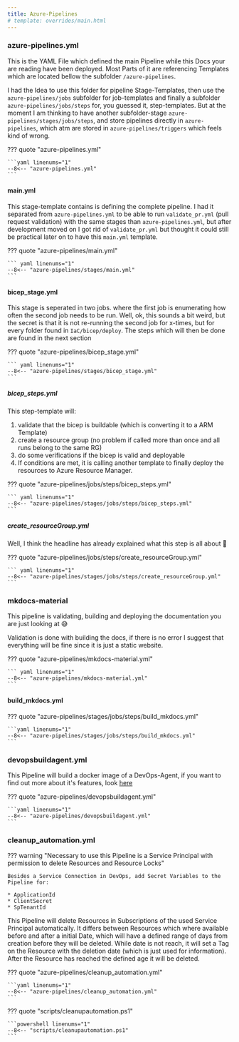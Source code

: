 ```yaml
---
title: Azure-Pipelines
# template: overrides/main.html
---
```


### azure-pipelines.yml

This is the YAML File which defined the main Pipeline while this Docs your are reading have been deployed. Most Parts of it are referencing Templates which are located bellow the subfolder `/azure-pipelines`.

I had the Idea to use this folder for pipeline Stage-Templates, then use the `azure-pipelines/jobs` subfolder for job-templates and finally a subfolder `azure-pipelines/jobs/steps` for, you guessed it, step-templates. But at the moment I am thinking to have another subfolder-stage `azure-pipelines/stages/jobs/steps`, and store pipelines directly in `azure-pipelines`, which atm are stored in `azure-pipelines/triggers` which feels kind of wrong.

??? quote "azure-pipelines.yml"

    ```yaml linenums="1"
    --8<-- "azure-pipelines.yml"
    ```

#### main.yml

This stage-template contains is defining the complete pipeline. I had it separated from `azure-pipelines.yml` to be able to run `validate_pr.yml` (pull request validation) with the same stages than `azure-pipelines.yml`, but after development moved on I got rid of `validate_pr.yml` but thought it could still be practical later on to have this `main.yml` template.

??? quote "azure-pipelines/main.yml"

    ``` yaml linenums="1"
    --8<-- "azure-pipelines/stages/main.yml"
    ```

#### bicep_stage.yml

This stage is seperated in two jobs. where the first job is enumerating how often the second job needs to be run. Well, ok, this sounds a bit weird, but the secret is that it is not re-running the second job for x-times, but for every folder found in `IaC/bicep/deploy`. The steps which will then be done are found in the next section

??? quote "azure-pipelines/bicep_stage.yml"

    ``` yaml linenums="1"
    --8<-- "azure-pipelines/stages/bicep_stage.yml"
    ```

##### bicep_steps.yml

This step-template will:

1. validate that the bicep is buildable (which is converting it to a ARM Template)
2. create a resource group (no problem if called more than once and all runs belong to the same RG)
3. do some verifications if the bicep is valid and deployable
4. If conditions are met, it is calling another template to finally deploy the resources to Azure Resource Manager.

??? quote "azure-pipelines/jobs/steps/bicep_steps.yml"

    ``` yaml linenums="1"
    --8<-- "azure-pipelines/stages/jobs/steps/bicep_steps.yml"
    ```

##### create_resourceGroup.yml

Well, I think the headline has already explained what this step is all about :speak_no_evil:

??? quote "azure-pipelines/jobs/steps/create_resourceGroup.yml"

    ``` yaml linenums="1"
    --8<-- "azure-pipelines/stages/jobs/steps/create_resourceGroup.yml"
    ```

### mkdocs-material

This pipeline is validating, building and deploying the documentation you are just looking at :sweat_smile:

Validation is done with building the docs, if there is no error I suggest that everything will be fine since it is just a static website.

??? quote "azure-pipelines/mkdocs-material.yml"

    ``` yaml linenums="1"
    --8<-- "azure-pipelines/mkdocs-material.yml"
    ```

#### build_mkdocs.yml

??? quote "azure-pipelines/stages/jobs/steps/build_mkdocs.yml"

    ```yaml linenums="1"
    --8<-- "azure-pipelines/stages/jobs/steps/build_mkdocs.yml"
    ```

### devopsbuildagent.yml

This Pipeline will build a docker image of a DevOps-Agent, if you want to find out more about it's features, look [here](https://github.com/Mauwii/DevOpsBuildAgent/blob/main/README.md)

??? quote "azure-pipelines/devopsbuildagent.yml"

    ```yaml linenums="1"
    --8<-- "azure-pipelines/devopsbuildagent.yml"
    ```

### cleanup_automation.yml

??? warning "Necessary to use this Pipeline is a Service Principal with permission to delete Resources and Resource Locks"

    Besides a Service Connection in DevOps, add Secret Variables to the Pipeline for:

    * ApplicationId
    * ClientSecret
    * SpTenantId

This Pipeline will delete Resources in Subscriptions of the used Service Principal automatically. It differs between Resources which where available before and after a initial Date, which will have a defined range of days from creation before they will be deleted. While date is not reach, it will set a Tag on the Resource with the deletion date (which is just used for information). After the Resource has reached the defined age it will be deleted.

??? quote "azure-pipelines/cleanup_automation.yml"

    ```yaml linenums="1"
    --8<-- "azure-pipelines/cleanup_automation.yml"
    ```

??? quote "scripts/cleanupautomation.ps1"

    ```powershell linenums="1"
    --8<-- "scripts/cleanupautomation.ps1"
    ```
